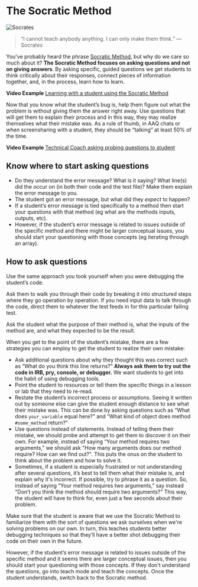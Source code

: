 # The Socratic Method

![Socrates](https://s3.amazonaws.com/learn-experts/socrates-atenas-9352.jpg)

> “I cannot teach anybody anything. I can only make them think.”
> ― Socrates

You've probably heard the phrase [Socratic Method](http://www.criticalthinking.org/pages/socratic-teaching/606), but why do we care so much about it? **The Socratic Method focuses on asking questions and not on giving answers**. By asking specific, guided questions we get students to think critically about their responses, connect pieces of information together, and, in the process, learn how to learn.

**Video Example** [Learning with a student using the Socratic Method](https://youtu.be/MURwX6jUlRk)

Now that you know what the student’s bug is, help them figure out what the problem is without giving them the answer right away. Use questions that will get them to explain their process and in this way, they may realize themselves what their mistake was. As a rule of thumb, in AAQ chats or when screensharing with a student, they should be “talking” at least 50% of the time. 

**Video Example** [Technical Coach asking probing questions to student](https://youtu.be/aMZFyDrT0S4)

## Know where to start asking questions
* Do they understand the error message? What is it saying? What line(s) did the occur on (in both their code and the test file)? Make them explain the error message to you.
* The student got an error message, but what did they _expect_ to happen?
* If a student’s error message is tied specifically to a method then start your questions with that method (eg what are the methods inputs, outputs, etc).
* However, if the student’s error message is related to issues outside of the specific method and there might be larger conceptual issues, you should start your questioning with those concepts (eg iterating through an array).

## How to ask questions
Use the same approach you took yourself when you were debugging the student’s code.

Ask them to walk you through their code by breaking it into structured steps where they go operation by operation. If you need input data to talk through the code, direct them to whatever the test feeds in for this particular failing test.

Ask the student what the purpose of their method is, what the inputs of the method are, and what they expected to be the result.

When you get to the point of the student’s mistake, there are a few strategies you can employ to get the student to realize their own mistake:

* Ask additional questions about why they thought this was correct such as “What do you think this line returns?” **Always ask them to try out the code in IRB, pry, console, or debugger.** We want students to get into the habit of using debugging tools.
* Point the student to resources or tell them the specific things in a lesson or lab that they need to re-read.
* Restate the student’s incorrect process or assumptions. Seeing it written out by someone else can give the student enough distance to see what their mistake was. This can be done by asking questions such as “What does `your_variable` equal here?” and “What kind of object does method `#some_method` return?”
* Use questions instead of statements. Instead of telling them their mistake, we should probe and attempt to get them to discover it on their own.  For example, instead of saying “Your method requires two arguments,” we should ask "How many arguments does our method require? How can we find out?". This puts the onus on the student to think about the problem  and how to solve it.
* Sometimes, if a student is especially frustrated or not understanding after several questions, it’s best to tell them what their mistake is, and explain why it's incorrect. If possible, try to phrase it as a question. So, instead of saying “Your method requires two arguments,” say instead "Don’t you think the method should require two arguments?" This way, the student will have to think for, even just a few seconds about their problem.

Make sure that the student is aware that we use the Socratic Method to familiarize them with the sort of questions we ask ourselves when we're solving problems on our own. In turn, this teaches students better debugging techniques so that they’ll have a better shot debugging their code on their own in the future.

However, if the student’s error message is related to issues outside of the specific method and it seems there are larger conceptual issues, then you should start your questioning with those concepts. If they don't understand the questions, go into teach mode and teach the concepts. Once the student understands, switch back to the Socratic method. 
